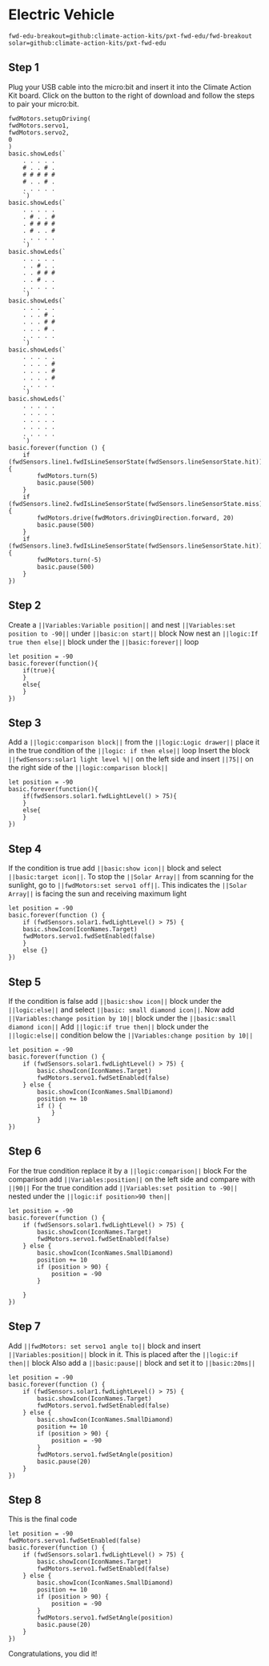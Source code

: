 # Electric Vehicle
```package
fwd-edu-breakout=github:climate-action-kits/pxt-fwd-edu/fwd-breakout
solar=github:climate-action-kits/pxt-fwd-edu
```
## Step 1 
Plug your USB cable into the micro:bit and insert it into the 
Climate Action Kit board. Click on the button to the right of 
download and follow the steps to pair your micro:bit.
```blocks
fwdMotors.setupDriving(
fwdMotors.servo1,
fwdMotors.servo2,
0
)
basic.showLeds(`
    . . . . .
    # . . # .
    # # # # #
    # . . # .
    . . . . .
    `)
basic.showLeds(`
    . . . . .
    . # . . #
    . # # # #
    . # . . #
    . . . . .
    `)
basic.showLeds(`
    . . . . .
    . . # . .
    . . # # #
    . . # . .
    . . . . .
    `)
basic.showLeds(`
    . . . . .
    . . . # .
    . . . # #
    . . . # .
    . . . . .
    `)
basic.showLeds(`
    . . . . .
    . . . . #
    . . . . #
    . . . . #
    . . . . .
    `)
basic.showLeds(`
    . . . . .
    . . . . .
    . . . . .
    . . . . .
    . . . . .
    `)
basic.forever(function () {
    if (fwdSensors.line1.fwdIsLineSensorState(fwdSensors.lineSensorState.hit)) {
        fwdMotors.turn(5)
        basic.pause(500)
    }
    if (fwdSensors.line2.fwdIsLineSensorState(fwdSensors.lineSensorState.miss)) {
        fwdMotors.drive(fwdMotors.drivingDirection.forward, 20)
        basic.pause(500)
    }
    if (fwdSensors.line3.fwdIsLineSensorState(fwdSensors.lineSensorState.hit)) {
        fwdMotors.turn(-5)
        basic.pause(500)
    }
})
```

## Step 2 
Create a ``||Variables:Variable position||`` 
and nest ``||Variables:set position to -90||`` 
under ``||basic:on start||`` block
Now nest an ``||logic:If true then else||`` 
block under the ``||basic:forever||`` loop
```blocks
let position = -90
basic.forever(function(){
    if(true){
    }
    else{
    }
})
```
## Step 3 
Add a ``||logic:comparison block||`` from the 
``||logic:Logic drawer||`` place it in the true
condition of the ``||logic: if then else||`` loop
Insert the block ``||fwdSensors:solar1 light level %||`` on the left side
and insert ``||75||`` on the right side of the ``||logic:comparison block||``
```blocks
let position = -90
basic.forever(function(){
    if(fwdSensors.solar1.fwdLightLevel() > 75){
    }
    else{
    }
})
```
## Step 4 
If the condition is true add ``||basic:show icon||`` block and 
select ``||basic:target icon||``. 
To stop the ``||Solar Array||`` from scanning 
for the sunlight, go to ``||fwdMotors:set servo1 off||``. 
This indicates the ``||Solar Array||`` 
is facing the sun and receiving maximum light
```blocks
let position = -90
basic.forever(function () {
    if (fwdSensors.solar1.fwdLightLevel() > 75) {
    basic.showIcon(IconNames.Target)
    fwdMotors.servo1.fwdSetEnabled(false)
    } 
    else {}
})
```
## Step 5 
If the condition is false add ``||basic:show icon||`` block under the 
``||logic:else||`` and select ``||basic: small diamond icon||``.
Now add ``||Variables:change position by 10||`` block under 
the ``||basic:small diamond icon||``
Add ``||logic:if true then||`` block under the 
``||logic:else||`` condition below the 
``||Variables:change position by 10||``
```blocks
let position = -90
basic.forever(function () {
    if (fwdSensors.solar1.fwdLightLevel() > 75) {
        basic.showIcon(IconNames.Target)
        fwdMotors.servo1.fwdSetEnabled(false)
    } else {
        basic.showIcon(IconNames.SmallDiamond)
        position += 10
        if () {
            }
        }
})
```
## Step 6 
For the true condition replace it by a ``||logic:comparison||`` block
For the comparison add ``||Variables:position||`` on the left side and 
compare with ``||90||``
For the true condition add ``||Variables:set position to -90||`` 
nested under the ``||logic:if position>90 then||``
```blocks
let position = -90
basic.forever(function () {
    if (fwdSensors.solar1.fwdLightLevel() > 75) {
        basic.showIcon(IconNames.Target)
        fwdMotors.servo1.fwdSetEnabled(false)
    } else {
        basic.showIcon(IconNames.SmallDiamond)
        position += 10
        if (position > 90) {
            position = -90
        }
        
    }
})
```

## Step 7 
Add ``||fwdMotors: set servo1 angle to||`` block and insert 
``||Variables:position||`` block in it. This is placed
after the ``||logic:if then||`` block 
Also add a ``||basic:pause||`` block and set it to ``||basic:20ms||``
```blocks
let position = -90
basic.forever(function () {
    if (fwdSensors.solar1.fwdLightLevel() > 75) {
        basic.showIcon(IconNames.Target)
        fwdMotors.servo1.fwdSetEnabled(false)
    } else {
        basic.showIcon(IconNames.SmallDiamond)
        position += 10
        if (position > 90) {
            position = -90
        }
        fwdMotors.servo1.fwdSetAngle(position)
        basic.pause(20)
    }
})
```
## Step 8 
This is the final code
```blocks
let position = -90
fwdMotors.servo1.fwdSetEnabled(false)
basic.forever(function () {
    if (fwdSensors.solar1.fwdLightLevel() > 75) {
        basic.showIcon(IconNames.Target)
        fwdMotors.servo1.fwdSetEnabled(false)
    } else {
        basic.showIcon(IconNames.SmallDiamond)
        position += 10
        if (position > 90) {
            position = -90
        }
        fwdMotors.servo1.fwdSetAngle(position)
        basic.pause(20)
    }
})
```
Congratulations, you did it!